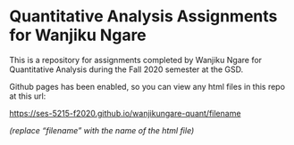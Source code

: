# Quantitative Analysis Assignments for Wanjiku Ngare

This is a repository for assignments completed by Wanjiku Ngare for Quantitative Analysis during the Fall 2020 semester at the GSD.

Github pages has been enabled, so you can view any html files in this repo at this url:

https://ses-5215-f2020.github.io/wanjikungare-quant/filename

*(replace “filename” with the name of the html file)*
